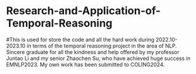 # Research-and-Application-of-Temporal-Reasoning
#This is used for store the code and all the hard work during 2022.10-2023.10 in terms of the temporal reasoning project in the area of NLP. Sincere graduate for all the kindness and help offered by my professor Juntao Li and my senior Zhaochen Su, who have achieved huge success in EMNLP2023. My own work has been submitted to COLING2024.
